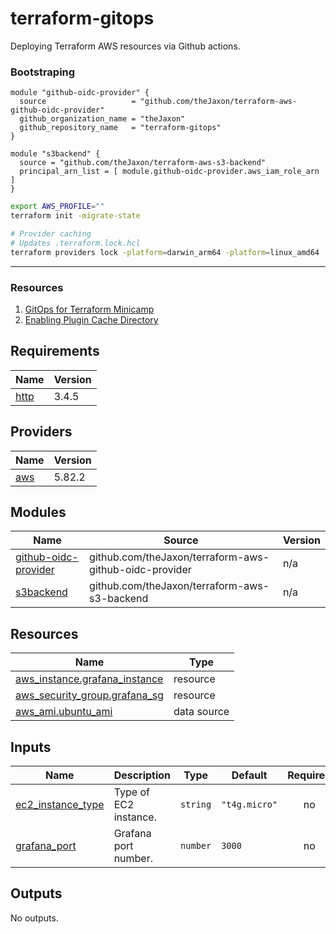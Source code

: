 # terraform-gitops
Deploying Terraform AWS resources via Github actions.

### Bootstraping
```hcl
module "github-oidc-provider" {
  source                   = "github.com/theJaxon/terraform-aws-github-oidc-provider"
  github_organization_name = "theJaxon"
  github_repository_name   = "terraform-gitops"
}

module "s3backend" {
  source = "github.com/theJaxon/terraform-aws-s3-backend"
  principal_arn_list = [ module.github-oidc-provider.aws_iam_role_arn ]
}
```

```bash
export AWS_PROFILE=""
terraform init -migrate-state

# Provider caching
# Updates .terraform.lock.hcl
terraform providers lock -platform=darwin_arm64 -platform=linux_amd64
```

---

### Resources
1. [GitOps for Terraform Minicamp](https://morethancertified.com/course/gitops-for-terraform-minicamp)
2. [Enabling Plugin Cache Directory](https://github.com/hashicorp/setup-terraform/issues/4#issuecomment-2392374262)
<!-- BEGIN_TF_DOCS -->
## Requirements

| Name | Version |
|------|---------|
| <a name="requirement_http"></a> [http](#requirement\_http) | 3.4.5 |

## Providers

| Name | Version |
|------|---------|
| <a name="provider_aws"></a> [aws](#provider\_aws) | 5.82.2 |

## Modules

| Name | Source | Version |
|------|--------|---------|
| <a name="module_github-oidc-provider"></a> [github-oidc-provider](#module\_github-oidc-provider) | github.com/theJaxon/terraform-aws-github-oidc-provider | n/a |
| <a name="module_s3backend"></a> [s3backend](#module\_s3backend) | github.com/theJaxon/terraform-aws-s3-backend | n/a |

## Resources

| Name | Type |
|------|------|
| [aws_instance.grafana_instance](https://registry.terraform.io/providers/hashicorp/aws/latest/docs/resources/instance) | resource |
| [aws_security_group.grafana_sg](https://registry.terraform.io/providers/hashicorp/aws/latest/docs/resources/security_group) | resource |
| [aws_ami.ubuntu_ami](https://registry.terraform.io/providers/hashicorp/aws/latest/docs/data-sources/ami) | data source |

## Inputs

| Name | Description | Type | Default | Required |
|------|-------------|------|---------|:--------:|
| <a name="input_ec2_instance_type"></a> [ec2\_instance\_type](#input\_ec2\_instance\_type) | Type of EC2 instance. | `string` | `"t4g.micro"` | no |
| <a name="input_grafana_port"></a> [grafana\_port](#input\_grafana\_port) | Grafana port number. | `number` | `3000` | no |

## Outputs

No outputs.
<!-- END_TF_DOCS -->